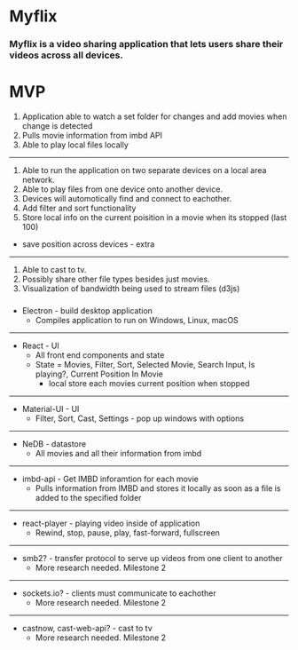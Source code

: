 # Myflix

### Myflix is a video sharing application that lets users share their videos across all devices.

# MVP

1. Application able to watch a set folder for changes and add movies when change is detected
1. Pulls movie information from imbd API
1. Able to play local files locally
---
1. Able to run the application on two separate devices on a local area network.
1. Able to play files from one device onto another device.
1. Devices will automotically find and connect to eachother.
1. Add filter and sort functionality
1. Store local info on the current poisition in a movie when its stopped (last 100)
  - save position across devices - extra
---
1. Able to cast to tv.
1. Possibly share other file types besides just movies.
1. Visualization of bandwidth being used to stream files (d3js)

###

- Electron - build desktop application
  - Compiles application to run on Windows, Linux, macOS

---

- React - UI
  - All front end components and state
  - State = Movies, Filter, Sort, Selected Movie, Search Input, Is playing?, Current Position In Movie 
    - local store each movies current position when stopped

---

- Material-UI - UI
  - Filter, Sort, Cast, Settings - pop up windows with options

---

- NeDB - datastore
  - All movies and all their information from imbd

---

- imbd-api - Get IMBD inforamtion for each movie
  - Pulls information from IMBD and stores it locally as soon as a file is added to the specified folder

---

- react-player - playing video inside of application
  - Rewind, stop, pause, play, fast-forward, fullscreen

---

- smb2? - transfer protocol to serve up videos from one client to another
  - More research needed. Milestone 2

---

- sockets.io? - clients must communicate to eachother
  - More research needed. Milestone 2

---

- castnow, cast-web-api? - cast to tv
  - More research needed. Milestone 2
